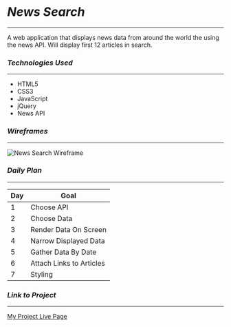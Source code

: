# *News Search*
***
A web application that displays news data from around the world the using the news API. Will display first 12 articles in search.

### *Technologies Used*
***
- HTML5 
- CSS3
- JavaScript
- jQuery
- News API

### *Wireframes*
***
![News Search Wireframe](https://i.imgur.com/U2gg7dV.png)

### *Daily Plan*
***
| Day |  Goal |
| --- |  ---- |
| 1 | Choose API |
| 2 | Choose Data |
| 3 | Render Data On Screen |
| 4 | Narrow Displayed Data |
| 5 | Gather Data By Date |
| 6 | Attach Links to Articles |
| 7 | Styling |

### *Link to Project*
***
[My Project Live Page](https://turmeric-project1-a45vpniu0-sakifree.vercel.app/)